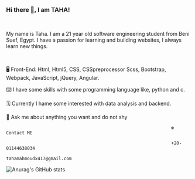 

<br>


### Hi there 👋, I am TAHA!

<br>


My name is Taha. I am a 21 year old software engineering student from Beni Suef, Egypt. I have a passion for learning and building websites, I always learn new things.

<br>




🖥️ Front-End: Html, Html5, CSS, CSSpreprocessor Scss, Bootstrap, Webpack, JavaScript, jQuery, Angular.
<br>


⌨️ I have some skills with some programming language like, python and c.
<br>


🗓️ Currently I hame some interested with data analysis and backend.
<br>


💬 Ask me about anything you want and do not shy
<br>


                                                                   ☎️ Contact ME
                                                                  
                                                                   +20-01144638034
                                                               tahamahmoudx417@gmail.com


![Anurag's GitHub stats](https://github-readme-stats.vercel.app/api?username=taha-mahmoud37&count_private=true)




